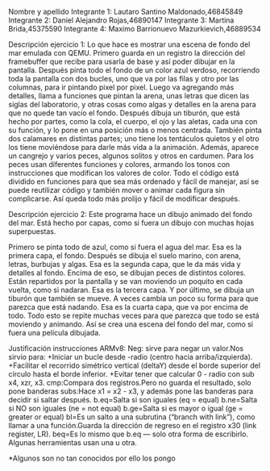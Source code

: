 Nombre y apellido 
Integrante 1: Lautaro Santino Maldonado,46845849
Integrante 2: Daniel Alejandro Rojas,46890147
Integrante 3: Martina Brida,45375590
Integrante 4: Maximo Barrionuevo Mazurkievich,46889534


Descripción ejercicio 1: 
Lo que hace es mostrar una escena de fondo del mar emulada con QEMU. Primero guarda en un registro la dirección del framebuffer que recibe para usarla de base y así poder dibujar en la pantalla. Después pinta todo el fondo de un color azul verdoso, recorriendo toda la pantalla con dos bucles, uno que va por las filas y otro por las columnas, para ir pintando pixel por pixel.
Luego va agregando más detalles, llama a funciones que pintan la arena, unas letras que dicen las siglas del laboratorio, y otras cosas como algas y detalles en la arena para que no quede tan vacío el fondo.
Después dibuja un tiburón, que está hecho por partes, como la cola, el cuerpo, el ojo y las aletas, cada una con su función, y lo pone en una posición más o menos centrada. También pinta dos calamares en distintas partes; uno tiene los tentáculos quietos y el otro los tiene moviéndose para darle más vida a la animación.
Además, aparece un cangrejo y varios peces, algunos solitos y otros en cardumen. Para los peces usan diferentes funciones y colores, armando los tonos con instrucciones que modifican los valores de color.
Todo el código está dividido en funciones para que sea más ordenado y fácil de manejar, así se puede reutilizar código y también mover o animar cada figura sin complicarse. Así queda todo más prolijo y fácil de modificar después.


Descripción ejercicio 2:
Este programa hace un dibujo animado del fondo del mar. Está hecho por capas, como si fuera un dibujo con muchas hojas superpuestas.

Primero se pinta todo de azul, como si fuera el agua del mar. Esa es la primera capa, el fondo.
Después se dibuja el suelo marino, con arena, letras, burbujas y algas. Esa es la segunda capa, que le da más vida y detalles al fondo.
Encima de eso, se dibujan peces de distintos colores. Están repartidos por la pantalla y se van moviendo un poquito en cada vuelta, como si nadaran. Esa es la tercera capa.
Y por último, se dibuja un tiburón que también se mueve. A veces cambia un poco su forma para que parezca que está nadando. Esa es la cuarta capa, que va por encima de todo.
Todo esto se repite muchas veces para que parezca que todo se está moviendo y animando. Así se crea una escena del fondo del mar, como si fuera una película dibujada.

Justificación instrucciones ARMv8:
Neg: sirve para negar un valor.Nos sirvio para:
+Iniciar un bucle desde -radio (centro hacia arriba/izquierda).
+Facilitar el recorrido simétrico vertical (deltaY) desde el borde superior del círculo hasta el borde inferior.
+Evitar tener que calcular 0 - radio con sub x4, xzr, x3.
cmp:Compara dos registros.Pero no guarda el resultado, solo pone banderas
subs:Hace x1 = x2 - x3, y además pone las banderas para decidir si saltar después.
b.eq=Salta si son iguales (eq = equal)
b.ne=Salta si NO son iguales (ne = not equal)
b.ge=Salta si es mayor o igual (ge = greater or equal)
bl=Es un salto a una subrutina (“branch with link”), como llamar a una función.Guarda la dirección de regreso en el registro x30 (link register, LR).
beq=Es lo mismo que b.eq — solo otra forma de escribirlo. Algunas herramientas usan una u otra.

*Algunos son no tan conocidos por ello los pongo
